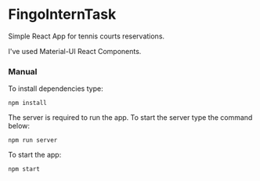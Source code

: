 # FingoInternTask
Simple React App for tennis courts reservations.

I've used Material-UI React Components.

### Manual
To install dependencies type:
```
npm install
```
The server is required to run the app. To start the server type the command below:
```
npm run server
```

To start the app:
```
npm start
```

